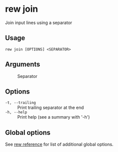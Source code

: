 # rew join

Join input lines using a separator

## Usage

```
rew join [OPTIONS] <SEPARATOR>
```

## Arguments

<dl>
<dt><code><SEPARATOR></code></dt>
<dd>
Separator
</dd>
</dl>

## Options

<dl>

<dt><code>-t, --trailing</code></dt>
<dd>
Print trailing separator at the end
</dd>

<dt><code>-h, --help</code></dt>
<dd>
Print help (see a summary with '-h')
</dd>
</dl>

## Global options

See [rew reference](rew.md#global-options) for list of additional global options.
